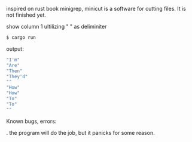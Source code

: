 inspired on rust book minigrep, minicut is a software for cutting files. It is not finished yet.

show column 1 ultilizing " " as deliminiter

```bash
$ cargo run
```

output:

```bash
"I'm"
"Are"
"Then"
"They'd"
""
"How"
"How"
"To"
"To"
""
```

Known bugs, errors:

. the program will do the job, but it panicks for
	some reason.
